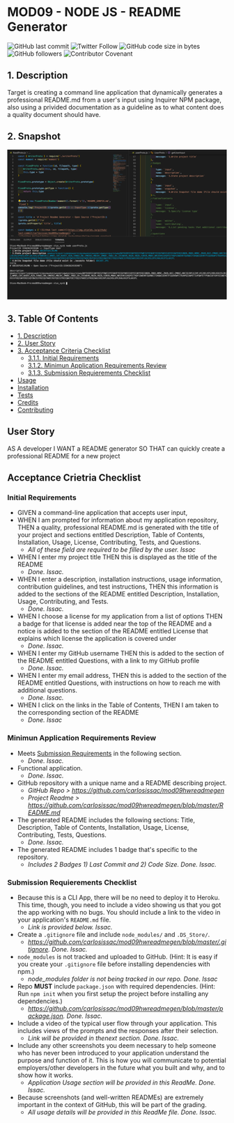 # MOD09 - NODE JS - README Generator
![GitHub last commit](https://img.shields.io/github/last-commit/carlosissac/mod09hwreadmegen) ![Twitter Follow](https://img.shields.io/twitter/follow/zzzakk_cccrlss?style=social) ![GitHub code size in bytes](https://img.shields.io/github/languages/code-size/carlosissac/mod09hwreadmegen) ![GitHub followers](https://img.shields.io/github/followers/carlosissac?style=social) ![Contributor Covenant](https://img.shields.io/badge/Contributor%20Covenant-v2.0%20adopted-ff69b4.svg) 
## 1. Description
Target is creating a command line application that dynamically generates a professional README.md from a user's input using Inquirer NPM package, also using a privided documentation as a guideline as to what content does a quality document should have.
## 2. Snapshot
![image](./assets/console.jpg)
## 3. Table Of Contents
* [1. Description](#1.-Description)
* [2. User Story](#2.-User-Story)
* [3. Acceptance Criteria Checklist](#3.-Acceptance-Criteria-Checklist)
    * [3.1.1. Initial Requirements](#3.1.1.-Initial-Requierements)
    * [3.1.2. Minimun Application Requirements Review](#3.1.2.-Minimun-Application-Requirements-Review)
    * [3.1.3. Submission Requierements Checklist](#3.1.3.-Submission-Requierements-Checklist)
* [Usage](#Usage)
* [Installation](#Installation)
* [Tests](#Tests)
* [Credits](#Credits)
* [Contributing](#Contributing)
## User Story 
AS A developer
I WANT a README generator
SO THAT can quickly create a professional README for a new project
## Acceptance Crietria Checklist
### Initial Requirements
* GIVEN a command-line application that accepts user input,
* WHEN I am prompted for information about my application repository, THEN a quality, professional README.md is generated with the title of your project and sections entitled Description, Table of Contents, Installation, Usage, License, Contributing, Tests, and Questions.
    - *All of these field are required to be filled by the user. Issac*
* WHEN I enter my project title
THEN this is displayed as the title of the README
    - *Done. Issac.*
* WHEN I enter a description, installation instructions, usage information, contribution guidelines, and test instructions, THEN this information is added to the sections of the README entitled Description, Installation, Usage, Contributing, and Tests.
    - *Done. Issac.*
* WHEN I choose a license for my application from a list of options
THEN a badge for that license is added near the top of the README and a notice is added to the section of the README entitled License that explains which license the application is covered under  
    - *Done. Issac.*
* WHEN I enter my GitHub username
THEN this is added to the section of the README entitled Questions, with a link to my GitHub profile
    - *Done. Issac.*
* WHEN I enter my email address, THEN this is added to the section of the README entitled Questions, with instructions on how to reach me with additional questions.
    - *Done. Issac.*
* WHEN I click on the links in the Table of Contents, THEN I am taken to the corresponding section of the README
    - *Done. Issac*
### Minimun Application Requirements Review
* Meets [Submission Requirements](#submission-requirements) in the following section.
    - *Done. Issac.*
* Functional application.
    - *Done. Issac.*
* GitHub repository with a unique name and a README describing project.
    - *GitHub Repo > https://github.com/carlosissac/mod09hwreadmegen*
    - *Project Readme > https://github.com/carlosissac/mod09hwreadmegen/blob/master/README.md*
* The generated README includes the following sections: Title, Description, Table of Contents, Installation, Usage, License, Contributing, Tests, Questions.
    - *Done. Issac.*
* The generated README includes 1 badge that's specific to the repository.
    - *Includes 2 Badges 1) Last Commit and 2) Code Size. Done. Issac.*
### Submission Requierements Checklist 
* Because this is a CLI App, there will be no need to deploy it to Heroku. This time, though, you need to include a video showing us that you got the app working with no bugs. You should include a link to the video in your application's `README.md` file.
    - *Link is provided below. Issac.*
* Create a `.gitignore` file and include `node_modules/` and `.DS_Store/`.
    - *https://github.com/carlosissac/mod09hwreadmegen/blob/master/.gitignore. Done. Issac.*
* `node_modules` is not tracked and uploaded to GitHub. (Hint: It is easy if you create your `.gitignore` file before installing dependencies with npm.)
    - *node_modules folder is not being tracked in our repo. Done. Issac*
* Repo **MUST** include `package.json` with required dependencies. (Hint: Run `npm init` when you first setup the project before installing any dependencies.)
    - *https://github.com/carlosissac/mod09hwreadmegen/blob/master/package.json. Done. Issac.*
* Include a video of the typical user flow through your application. This includes views of the prompts and the responses after their selection.
    - *Link will be provided in thenext section. Done. Issac.*
* Include any other screenshots you deem necessary to help someone who has never been introduced to your application understand the purpose and function of it. This is how you will communicate to potential employers/other developers in the future what you built and why, and to show how it works.
    - *Application Usage section will be provided in this ReadMe. Done. Issac.*
* Because screenshots (and well-written READMEs) are extremely important in the context of GitHub, this will be part of the grading.
    - *All usage details will be provided in this ReadMe file. Done. Issac.*